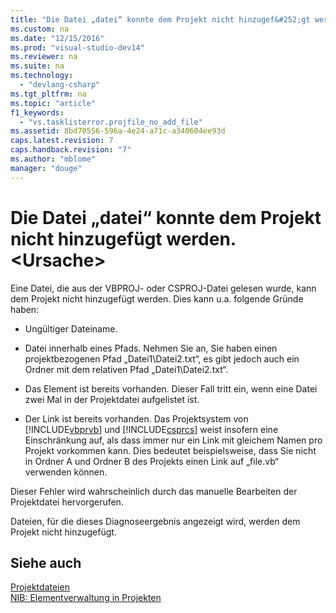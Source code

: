 ```yaml
---
title: "Die Datei „datei“ konnte dem Projekt nicht hinzugef&#252;gt werden. &lt;Ursache&gt;"
ms.custom: na
ms.date: "12/15/2016"
ms.prod: "visual-studio-dev14"
ms.reviewer: na
ms.suite: na
ms.technology: 
  - "devlang-csharp"
ms.tgt_pltfrm: na
ms.topic: "article"
f1_keywords: 
  - "vs.tasklisterror.projfile_no_add_file"
ms.assetid: 8bd70556-596a-4e24-a71c-a340604ee93d
caps.latest.revision: 7
caps.handback.revision: "7"
ms.author: "mblome"
manager: "douge"
---
```

# Die Datei „datei“ konnte dem Projekt nicht hinzugef&#252;gt werden. &lt;Ursache&gt;
Eine Datei, die aus der VBPROJ\- oder CSPROJ\-Datei gelesen wurde, kann dem Projekt nicht hinzugefügt werden. Dies kann u.a. folgende Gründe haben:  
  
-   Ungültiger Dateiname.  
  
-   Datei innerhalb eines Pfads. Nehmen Sie an, Sie haben einen projektbezogenen Pfad „Datei1\\Datei2.txt“, es gibt jedoch auch ein Ordner mit dem relativen Pfad „Datei1\\Datei2.txt“.  
  
-   Das Element ist bereits vorhanden. Dieser Fall tritt ein, wenn eine Datei zwei Mal in der Projektdatei aufgelistet ist.  
  
-   Der Link ist bereits vorhanden. Das Projektsystem von [!INCLUDE[vbprvb](../dotnet/includes/vbprvb_md.md)] und [!INCLUDE[csprcs](../ide/includes/csprcs_md.md)] weist insofern eine Einschränkung auf, als dass immer nur ein Link mit gleichem Namen pro Projekt vorkommen kann. Dies bedeutet beispielsweise, dass Sie nicht in Ordner A und Ordner B des Projekts einen Link auf „file.vb“ verwenden können.  
  
 Dieser Fehler wird wahrscheinlich durch das manuelle Bearbeiten der Projektdatei hervorgerufen.  
  
 Dateien, für die dieses Diagnoseergebnis angezeigt wird, werden dem Projekt nicht hinzugefügt.  
  
## Siehe auch  
 [Projektdateien](../ide/project-files.md)   
 [NIB: Elementverwaltung in Projekten](assetId:///762e606b-7f44-4b66-97a1-e30a703654a0)